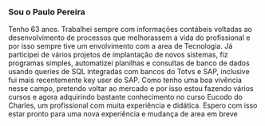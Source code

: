 ### Sou o Paulo Pereira
Tenho 63 anos. Trabalhei sempre com informações contábeis voltadas ao desenvolvimento de processos que melhorassem a vida do profissional e por isso
sempre tive um envolvimento com a area de Tecnologia.
Já participei de vários projetos de implantação de novos sistemas, fiz programas simples, automatizei planilhas e consultas de banco de dados usando 
queries de SQL integradas com bancos do Totvs e SAP, inclusive fui mais recentemente key user do SAP.
Como tenho uma boa vivência nesse campo, pretendo voltar ao mercado e por isso estou fazendo vários cursos e agora adquirindo bastante conhecimento 
no curso Eucodo do Charles, um profissional com muita experiência e didática.
Espero com isso estar pronto para uma nova experiência e mudança de area em breve

